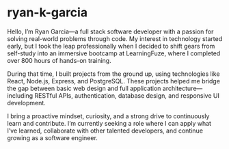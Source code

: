 # ryan-k-garcia

Hello, I’m Ryan Garcia—a full stack software developer with a passion for solving real-world problems through code. My interest in technology started early, but I took the leap professionally when I decided to shift gears from self-study into an immersive bootcamp at LearningFuze, where I completed over 800 hours of hands-on training.

During that time, I built projects from the ground up, using technologies like React, Node.js, Express, and PostgreSQL. These projects helped me bridge the gap between basic web design and full application architecture—including RESTful APIs, authentication, database design, and responsive UI development.

I bring a proactive mindset, curiosity, and a strong drive to continuously learn and contribute. I’m currently seeking a role where I can apply what I’ve learned, collaborate with other talented developers, and continue growing as a software engineer.
